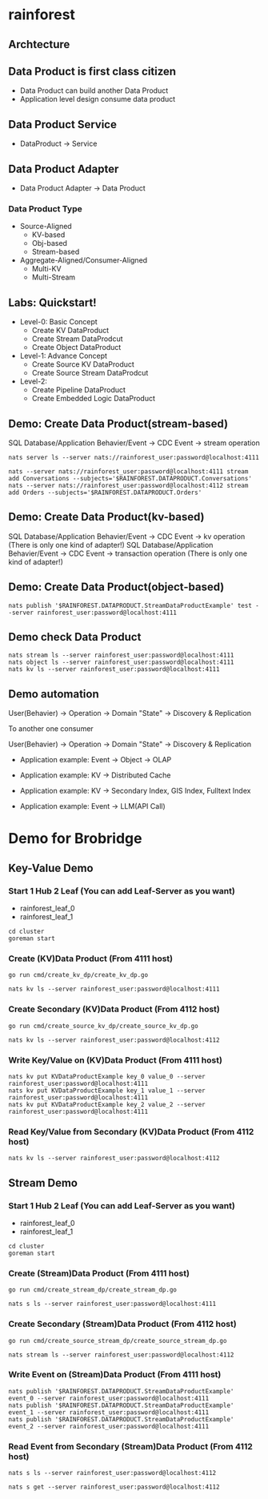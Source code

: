 # rainforest

## Archtecture


## Data Product is first class citizen
* Data Product can build another Data Product
* Application level design consume data product

## Data Product Service
* DataProduct -> Service

## Data Product Adapter
* Data Product Adapter -> Data Product

### Data Product Type
* Source-Aligned
    * KV-based  
    * Obj-based
    * Stream-based
* Aggregate-Aligned/Consumer-Aligned
    * Multi-KV
    * Multi-Stream


## Labs: Quickstart!
* Level-0: Basic Concept
    * Create KV DataProduct
    * Create Stream DataProdcut
    * Create Object DataProduct
* Level-1: Advance Concept
    * Create Source KV DataProduct
    * Create Source Stream DataProdcut
* Level-2: 
    * Create Pipeline DataProduct
    * Create Embedded Logic DataProduct

## Demo: Create Data Product(stream-based)
SQL Database/Application Behavier/Event -> CDC Event -> stream operation 
```
nats server ls --server nats://rainforest_user:password@localhost:4111

nats --server nats://rainforest_user:password@localhost:4111 stream add Conversations --subjects='$RAINFOREST.DATAPRODUCT.Conversations'
nats --server nats://rainforest_user:password@localhost:4112 stream add Orders --subjects='$RAINFOREST.DATAPRODUCT.Orders'
```

## Demo: Create Data Product(kv-based)
SQL Database/Application Behavier/Event -> CDC Event -> kv operation (There is only one kind of adapter!) 
SQL Database/Application Behavier/Event -> CDC Event -> transaction operation (There is only one kind of adapter!) 


## Demo: Create Data Product(object-based)
```
nats publish '$RAINFOREST.DATAPRODUCT.StreamDataProductExample' test --server rainforest_user:password@localhost:4111
```

## Demo check Data Product
```
nats stream ls --server rainforest_user:password@localhost:4111
nats object ls --server rainforest_user:password@localhost:4111
nats kv ls --server rainforest_user:password@localhost:4111
```

## Demo automation
User(Behavier) -> Operation -> Domain "State" -> Discovery & Replication

To another one consumer

User(Behavier) -> Operation -> Domain "State" -> Discovery & Replication

* Application example: Event -> Object -> OLAP

* Application example: KV -> Distributed Cache

* Application example: KV -> Secondary Index, GIS Index, Fulltext Index

* Application example: Event -> LLM(API Call)


# Demo for Brobridge 
## Key-Value Demo
### Start 1 Hub 2 Leaf (You can add Leaf-Server as you want)
* rainforest_leaf_0
* rainforest_leaf_1

```
cd cluster
goreman start
```

### Create (KV)Data Product (From 4111 host)
```
go run cmd/create_kv_dp/create_kv_dp.go
```

```
nats kv ls --server rainforest_user:password@localhost:4111
```
### Create Secondary (KV)Data Product (From 4112 host)
```
go run cmd/create_source_kv_dp/create_source_kv_dp.go 
```

```
nats kv ls --server rainforest_user:password@localhost:4112
```
### Write Key/Value on (KV)Data Product (From 4111 host)
```
nats kv put KVDataProductExample key_0 value_0 --server rainforest_user:password@localhost:4111
nats kv put KVDataProductExample key_1 value_1 --server rainforest_user:password@localhost:4111
nats kv put KVDataProductExample key_2 value_2 --server rainforest_user:password@localhost:4111
```

### Read Key/Value from Secondary (KV)Data Product (From 4112 host)
```
nats kv ls --server rainforest_user:password@localhost:4112
```

## Stream Demo
### Start 1 Hub 2 Leaf (You can add Leaf-Server as you want)
* rainforest_leaf_0
* rainforest_leaf_1

```
cd cluster
goreman start
```
### Create (Stream)Data Product (From 4111 host)
```
go run cmd/create_stream_dp/create_stream_dp.go
```

```
nats s ls --server rainforest_user:password@localhost:4111
```
### Create Secondary (Stream)Data Product (From 4112 host)
```
go run cmd/create_source_stream_dp/create_source_stream_dp.go
```

```
nats stream ls --server rainforest_user:password@localhost:4112
```
### Write Event on (Stream)Data Product (From 4111 host)
```
nats publish '$RAINFOREST.DATAPRODUCT.StreamDataProductExample' event_0 --server rainforest_user:password@localhost:4111
nats publish '$RAINFOREST.DATAPRODUCT.StreamDataProductExample' event_1 --server rainforest_user:password@localhost:4111
nats publish '$RAINFOREST.DATAPRODUCT.StreamDataProductExample' event_2 --server rainforest_user:password@localhost:4111
```

### Read Event from Secondary (Stream)Data Product (From 4112 host)
```
nats s ls --server rainforest_user:password@localhost:4112

nats s get --server rainforest_user:password@localhost:4112
```
